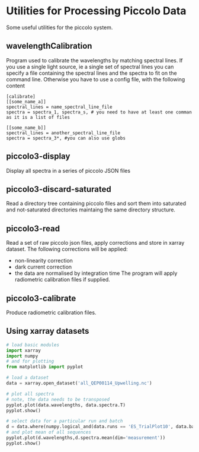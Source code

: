 Utilities for Processing Piccolo Data
=====================================

Some useful utilities for the piccolo system.

wavelengthCalibration
---------------------
Program used to calibrate the wavelengths by matching spectral lines. If you use a single light source, ie a single set of spectral lines you can specify a file containing the spectral lines and the spectra to fit on the command line. Otherwise you have to use a config file, with the following content

```
[calibrate]
[[some_name_a]]
spectral_lines = name_spectral_line_file
spectra = spectra_1, spectra_s, # you need to have at least one comman as it is a list of files

[[some_name_b]]
spectral_lines = another_spectral_line_file
spectra = spectra_3*, #you can also use globs
```

piccolo3-display
----------------
Display all spectra in a series of piccolo JSON files

piccolo3-discard-saturated
--------------------------
Read a directory tree containing piccolo files and sort them into saturated and not-saturated directories maintaing the same directory structure.

piccolo3-read
-------------
Read a set of raw piccolo json files, apply corrections and store in xarray dataset. The following corrections will be applied:
* non-linearity correction
* dark current correction
* the data are normalised by integration time
The program will apply radiometric calibration files if supplied.

piccolo3-calibrate
------------------
Produce radiometric calibration files.

Using xarray datasets
---------------------
```python
# load basic modules
import xarray
import numpy
# and for plotting
from matplotlib import pyplot

# load a dataset
data = xarray.open_dataset('all_QEP00114_Upwelling.nc')

# plot all spectra
# note, the data needs to be transposed
pyplot.plot(data.wavelengths, data.spectra.T)
pyplot.show()

# select data for a particular run and batch
d = data.where(numpy.logical_and(data.runs == 'ES_TrialPlot10', data.batches == 0))
# and plot mean of all sequences
pyplot.plot(d.wavelengths,d.spectra.mean(dim='measurement'))
pyplot.show()

```